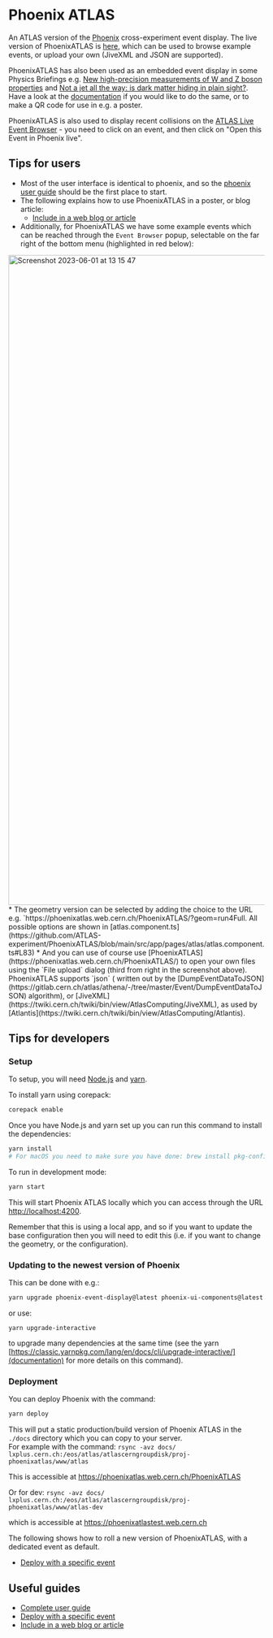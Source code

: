 # Phoenix ATLAS

An ATLAS version of the [Phoenix](https://github.com/hsf/phoenix) cross-experiment event display. The live version of PhoenixATLAS is [here](https://phoenixatlas.web.cern.ch/PhoenixATLAS/), which can be used to browse example events, or upload your own (JiveXML and JSON are supported).

PhoenixATLAS has also been used as an embedded event display in some Physics Briefings e.g. [New high-precision measurements of W and Z boson properties](https://atlas.cern/Updates/Briefing/WZ-properties-milestone) and [Not a jet all the way: is dark matter hiding in plain sight?](https://atlas.cern/Updates/Briefing/Semi-Visible-Jets). Have a look at the [documentation](./guides/phoenix-iframe.md) if you would like to do the same, or to make a QR code for use in e.g. a poster.

PhoenixATLAS is also used to display recent collisions on the [ATLAS Live Event Browser](https://atlas-live.cern.ch/browser?triggerStream=physics_Main) - you need to click on an event, and then click on "Open this Event in Phoenix live".

## Tips for users

* Most of the user interface is identical to phoenix, and so the [phoenix user guide](https://github.com/HSF/phoenix/blob/master/guides/users.md) should be the first place to start.
* The following explains how to use PhoenixATLAS in a poster, or blog article:
  * [Include in a web blog or article](./guides/phoenix-iframe.md)
* Additionally, for PhoenixATLAS we have some example events which can be reached through the `Event Browser` popup, selectable on the far right of the bottom menu (highlighted in red below):
<img width="1280" alt="Screenshot 2023-06-01 at 13 15 47" src="https://github.com/ATLAS-experiment/PhoenixATLAS/assets/6764617/ec5cacf4-92b8-4ea7-9199-cabbb0e1601f">
* The geometry version can be selected by adding the choice to the URL e.g. `https://phoenixatlas.web.cern.ch/PhoenixATLAS/?geom=run4Full. All possible options are shown in [atlas.component.ts](https://github.com/ATLAS-experiment/PhoenixATLAS/blob/main/src/app/pages/atlas/atlas.component.ts#L83)
* And you can use of course use [PhoenixATLAS](https://phoenixatlas.web.cern.ch/PhoenixATLAS/) to open your own files using the `File upload` dialog (third from right in the screenshot above). PhoenixATLAS supports `json` ( written out by the [DumpEventDataToJSON](https://gitlab.cern.ch/atlas/athena/-/tree/master/Event/DumpEventDataToJSON) algorithm), or [JiveXML](https://twiki.cern.ch/twiki/bin/view/AtlasComputing/JiveXML), as used by [Atlantis](https://twiki.cern.ch/twiki/bin/view/AtlasComputing/Atlantis).

## Tips for developers
### Setup

To setup, you will need [Node.js](https://nodejs.org/en/download/) and [yarn](https://yarnpkg.com/).

To install yarn using corepack:

```sh
corepack enable
```

Once you have Node.js and yarn set up you can run this command to install the dependencies:

```sh
yarn install
# For macOS you need to make sure you have done: brew install pkg-config cairo pango libpng jpeg giflib librsvg pixman
```

To run in development mode:

```sh
yarn start
```

This will start Phoenix ATLAS locally which you can access through the URL [http://localhost:4200](http://localhost:4200).

Remember that this is using a local app, and so if you want to update the base configuration then you will need to edit this (i.e. if you want to change the geometry, or the configuration).

### Updating to the newest version of Phoenix
This can be done with e.g.: 
```sh
yarn upgrade phoenix-event-display@latest phoenix-ui-components@latest
```
or use:
```
yarn upgrade-interactive
```
to upgrade many dependencies at the same time (see the yarn [https://classic.yarnpkg.com/lang/en/docs/cli/upgrade-interactive/](documentation) for more details on this command).

### Deployment

You can deploy Phoenix with the command:

```sh
yarn deploy
```

This will put a static production/build version of Phoenix ATLAS in the `./docs` directory which you can copy to your server.\
For example with the command: `rsync -avz docs/ lxplus.cern.ch:/eos/atlas/atlascerngroupdisk/proj-phoenixatlas/www/atlas`

This is accessible at https://phoenixatlas.web.cern.ch/PhoenixATLAS

Or for dev:
`rsync -avz docs/ lxplus.cern.ch:/eos/atlas/atlascerngroupdisk/proj-phoenixatlas/www/atlas-dev`

which is accessible at https://phoenixatlastest.web.cern.ch

The following shows how to roll a new version of PhoenixATLAS, with a dedicated event as default.
* [Deploy with a specific event](./guides/deploy-specific-event.md)

## Useful guides

* [Complete user guide](https://github.com/HSF/phoenix/blob/master/guides/users.md)
* [Deploy with a specific event](./guides/deploy-specific-event.md)
* [Include in a web blog or article](./guides/phoenix-iframe.md)
